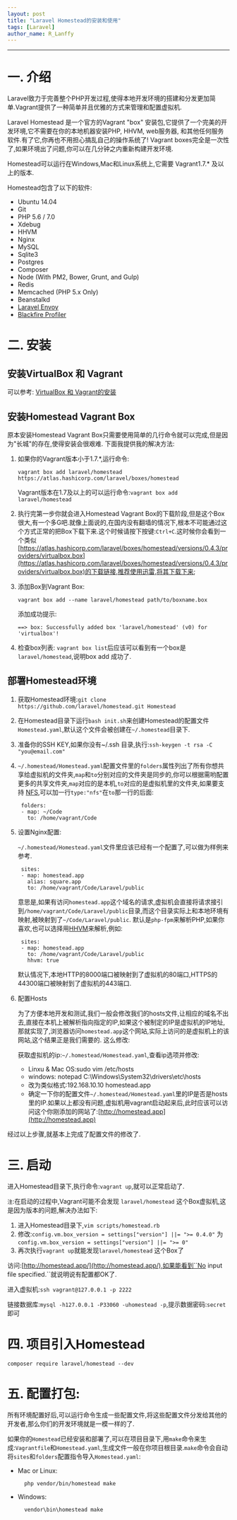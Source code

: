 ```yaml
---
layout: post
title: "Laravel Homestead的安装和使用"
tags: [Laravel]
author_name: R_Lanffy
---
```

---

# 一. 介绍

Laravel致力于完善整个PHP开发过程,使得本地开发环境的搭建和分发更加简单.Vagrant提供了一种简单并且优雅的方式来管理和配置虚拟机.

Laravel Homestead 是一个官方的Vagrant "box" 安装包,它提供了一个完美的开发环境,它不需要在你的本地机器安装PHP, HHVM, web服务器, 和其他任何服务软件.有了它,你再也不用担心搞乱自己的操作系统了! Vagrant boxes完全是一次性了,如果环境出了问题,你可以在几分钟之内重新构建开发环境.

Homestead可以运行在Windows,Mac和Linux系统上,它需要 Vagrant1.7.\* 及以上的版本.

Homestead包含了以下的软件:


* Ubuntu 14.04
* Git
* PHP 5.6 / 7.0
* Xdebug
* HHVM
* Nginx
* MySQL
* Sqlite3
* Postgres
* Composer
* Node (With PM2, Bower, Grunt, and Gulp)
* Redis
* Memcached (PHP 5.x Only)
* Beanstalkd
* [Laravel Envoy](http://www.golaravel.com/laravel/docs/5.1/envoy/)
* [Blackfire Profiler](http://www.golaravel.com/laravel/docs/5.1/homestead/#blackfire-profiler)

# 二. 安装

## 安装VirtualBox 和 Vagrant

可以参考: [VirtualBox 和 Vagrant的安装](http://lanffy.github.io/2015/09/28/%E4%BD%BF%E7%94%A8virtualbox_+_vagrant%E6%89%93%E9%80%A0%E5%B1%9E%E4%BA%8E%E8%87%AA%E5%B7%B1%E7%9A%84%E5%BC%80%E5%8F%91%E7%8E%AF%E5%A2%831/)

## 安装Homestead Vagrant Box

原本安装Homestead Vagrant Box只需要使用简单的几行命令就可以完成,但是因为"长城"的存在,使得安装会很艰难. 下面我提供我的解决方法:

1. 如果你的Vagrant版本小于1.7.\*,运行命令:

    ``vagrant box add laravel/homestead https://atlas.hashicorp.com/laravel/boxes/homestead``
    
    Vagrant版本在1.7及以上的可以运行命令:``vagrant box add laravel/homestead``

2. 执行完第一步你就会进入Homestead Vagrant Box的下载阶段,但是这个Box很大,有一个多G吧.就像上面说的,在国内没有翻墙的情况下,根本不可能通过这个方式正常的把Box下载下来.这个时候请按下按键:``Ctrl+C``.这时候你会看到一个类似[https://atlas.hashicorp.com/laravel/boxes/homestead/versions/0.4.3/providers/virtualbox.box](https://atlas.hashicorp.com/laravel/boxes/homestead/versions/0.4.3/providers/virtualbox.box)的下载链接,推荐使用迅雷,将其下载下来;

3. 添加Box到Vagrant Box:

    ``vagrant box add --name laravel/homestead path/to/boxname.box``
    
    添加成功提示:
    
    ``==> box: Successfully added box 'laravel/homestead' (v0) for 'virtualbox'!``

4. 检查box列表: ``vagrant box list``后应该可以看到有一个box是``laravel/homestead``,说明box add 成功了.

## 部署Homestead环境

1. 获取Homestead环境:``git clone https://github.com/laravel/homestead.git Homestead``
2. 在Homestead目录下运行``bash init.sh``来创建Homestead的配置文件``Homestead.yaml``,默认这个文件会被创建在``~/.homestead``目录下.
3. 准备你的SSH KEY,如果你没有\~/.ssh 目录,执行:``ssh-keygen -t rsa -C "you@email.com"``
4. ``~/.homestead/Homestead.yaml``配置文件里的``folders``属性列出了所有你想共享给虚拟机的文件夹,``map``和``to``分别对应的文件夹是同步的,你可以根据需哟配置更多的共享文件夹,``map``对应的是本机,``to``对应的是虚拟机里的文件夹,如果要支持 [NFS](https://www.vagrantup.com/docs/synced-folders/nfs.html),可以加一行``type:"nfs"``在``to``那一行的后面:

        folders:
        - map: ~/Code
          to: /home/vagrant/Code


5. 设置Nginx配置:

    ``~/.homestead/Homestead.yaml``文件里应该已经有一个配置了,可以做为样例来参考.

        sites:
        - map: homestead.app
          alias: square.app
          to: /home/vagrant/Code/Laravel/public

    意思是,如果有访问``homestead.app``这个域名的请求,虚拟机会直接将请求接引到``/home/vagrant/Code/Laravel/public``目录,而这个目录实际上和本地环境有映射,被映射到了``~/Code/Laravel/public``. 默认是``php-fpm``来解析PHP,如果你喜欢,也可以选择用[HHVM](http://hhvm.com/)来解析,例如:

        sites:
        - map: homestead.app
          to: /home/vagrant/Code/Laravel/public
          hhvm: true

    默认情况下,本地HTTP的8000端口被映射到了虚拟机的80端口,HTTPS的44300端口被映射到了虚拟机的443端口.
    
5. 配置Hosts

    为了方便本地开发和测试,我们一般会修改我们的hosts文件,让相应的域名不出去,直接在本机上被解析指向指定的IP,如果这个被制定的IP是虚拟机的IP地址,那就实现了,浏览器访问``homestead.app``这个网站,实际上访问的是虚拟机上的该网站,这个结果正是我们需要的. 这么修改:
    
    获取虚拟机的ip:``~/.homestead/Homestead.yaml``,查看ip选项并修改:
    
    * Linxu & Mac OS:sudo vim /etc/hosts
    * windows: notepad C:\Windows\System32\drivers\etc\hosts
    * 改为类似格式:192.168.10.10 homestead.app
    * 确定一下你的配置文件``~/.homestead/Homestead.yaml``里的IP是否是hosts里的IP.如果以上都没有问题,虚拟机用vagrant启动起来后,此时应该可以访问这个你刚添加的网站了:[http://homestead.app](http://homestead.app)

经过以上步骤,就基本上完成了配置文件的修改了.

# 三. 启动

进入Homestead目录下,执行命令:``vagrant up``,就可以正常启动了.

``注``:在启动的过程中,Vagrant可能不会发现 ``laravel/homestead`` 这个Box虚拟机,这是因为版本的问题,解决办法如下:

1. 进入Homestead目录下,``vim scripts/homestead.rb``
2. 修改:``config.vm.box_version = settings["version"] ||= ">= 0.4.0"`` 为 ``config.vm.box_version = settings["version"] ||= ">= 0"``
3. 再次执行``vagrant up``就能发现``laravel/homestead`` 这个Box了

访问:[http://homestead.app/](http://homestead.app/),如果能看到``No input file specified.``就说明说有配置都OK了.

进入虚拟机:``ssh vagrant@127.0.0.1 -p 2222``

链接数据库:``mysql -h127.0.0.1 -P33060 -uhomestead -p``,提示数据密码:``secret``即可

# 四. 项目引入Homestead

``composer require laravel/homestead --dev``

# 五. 配置打包:

所有环境配置好后,可以运行命令生成一些配置文件,将这些配置文件分发给其他的开发者,那么你们的开发环境就是一模一样的了.

如果你的``Homestead``已经安装和部署了,可以在项目目录下,用``make``命令来生成:``Vagrantfile``和``Homestead.yaml``,生成文件一般在你项目根目录.``make``命令会自动将``sites``和``folders``配置指令导入``Homestead.yaml``:

* Mac or Linux:

        php vendor/bin/homestead make

* Windows:

        vendor\bin\homestead make
